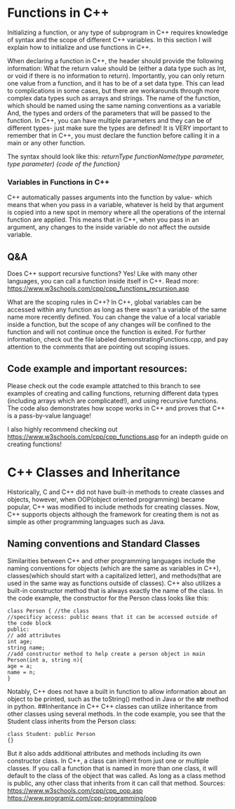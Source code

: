# Functions in C++

Initializing a function, or any type of subprogram in C++ requires knowledge of syntax and the scope of different C++ variables. In this section I will explain how to initialize and use functions in C++.

When declaring a function in C++, the header should provide the following information:
What the return value should be (either a data type such as Int, or void if there is no information to return). Importantly, you can only return one value from a function, and it has to be of a set data type. This can lead to complications in some cases, but there are workarounds through more complex data types such as arrays and strings. 
The name of the function, which should be named using the same naming conventions as a variable
And, the types and orders of the parameters that will be passed to the function. In C++, you can have multiple parameters and they can be of different types- just make sure the types are defined!
It is VERY important to remember that in C++, you must declare the function before calling it in a main or any other function.

The syntax should look like this: 
*returnType functionName(type parameter, type parameter) {code of the function}*

### Variables in Functions in C++
C++ automatically passes arguments into the function by value- which means that when you pass in a variable, whatever is held by that argument is copied into a new spot in memory where all the operations of the internal function are applied. This means that in C++, when you pass in an argument, any changes to the inside variable do not affect the outside variable. 

## Q&A
Does C++ support recursive functions?
Yes! Like with many other languages, you can call a function inside itself in C++.
Read more: https://www.w3schools.com/cpp/cpp_functions_recursion.asp 

What are the scoping rules in C++?
In C++, global variables can be accessed within any function as long as there wasn't a variable of the same name more recently defined. You can change the value of a local variable inside a function, but the scope of any changes will be confined to the function and will not continue once the function is exited. For further information, check out the file labeled demonstratingFunctions.cpp, and pay attention to the comments that are pointing out scoping issues. 

## Code example and important resources:
Please check out the code example attatched to this branch to see examples of creating and calling functions, returning different data types (including arrays which are complicated!), and using recursive functions. The code also demonstrates how scope works in C++ and proves that C++ is a pass-by-value language!

I also highly recommend checking out https://www.w3schools.com/cpp/cpp_functions.asp for an indepth guide on creating functions! 

# C++ Classes and Inheritance 
Historically, C and C++ did not have built-in methods to create classes and objects, however, when OOP(object oriented programming) became popular, C++ was modified to include methods for creating classes. Now, C++ supports objects although the framework for creating them is not as simple as other programming languages such as Java. 

## Naming conventions and Standard Classes 
Similarities between C++ and other programming languages include the naming conventions for objects (which are the same as variables in C++), classes(which should start with a capitalized letter), and methods(that are used in the same way as functions outside of classes). C++ also utilizes a built-in constructor method that is always exactly the name of the class. In the code example, the constructor for the Person class looks like this:

```
class Person { //the class
//specificy access: public means that it can be accessed outside of the code block
public:
// add attributes
int age;
string name;
//add constructor method to help create a person object in main
Person(int a, string n){
age = a;
name = n;
}
```
Notably, C++ does not have a built in function to allow information about an object to be printed, such as the toString() method in Java or the __str__ method in python. 
##Inheritance in C++
C++ classes can utilize inheritance from other classes using several methods. In the code example, you see that the Student class inherits from the Person class: 
```
class Student: public Person
{}
```
 But it also adds additional attributes and methods including its own constructor class. In C++, a class can inherit from just one or multiple classes. If you call a function that is named in more than one class, it will default to the class of the object that was called. As long as a class method is public, any other class that inherits from it can call that method. 
Sources:
https://www.w3schools.com/cpp/cpp_oop.asp
https://www.programiz.com/cpp-programming/oop


